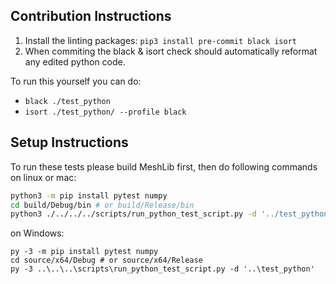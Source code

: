 ## Contribution Instructions


1. Install the linting packages: `pip3 install pre-commit black isort`
3. When commiting the black & isort check should automatically reformat any edited python code.

To run this yourself you can do:
- `black ./test_python`
- `isort ./test_python/ --profile black`


## Setup Instructions

To run these tests please build MeshLib first, then do following commands
on linux or mac:
```sh
python3 -m pip install pytest numpy
cd build/Debug/bin # or build/Release/bin
python3 ./../../../scripts/run_python_test_script.py -d '../test_python'
```

on Windows:
```shell
py -3 -m pip install pytest numpy
cd source/x64/Debug # or source/x64/Release
py -3 ..\..\..\scripts\run_python_test_script.py -d '..\test_python'
```
